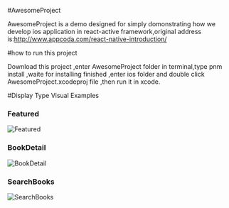 #AwesomeProject

AwesomeProject is a demo designed for simply domonstrating how we develop ios application in react-active framework,original address is:http://www.appcoda.com/react-native-introduction/

#how to run this project

   Download this project ,enter AwesomeProject folder in terminal,type pnm install ,waite for installing finished ,enter ios folder and double click AwesomeProject.xcodeproj file ,then run it in xcode.

#Display Type Visual Examples


### Featured
![Featured](http://www.appcoda.com/wp-content/uploads/2015/04/pic03.png)
### BookDetail
![BookDetail](http://www.appcoda.com/wp-content/uploads/2015/04/pic12.png)
### SearchBooks
![SearchBooks](http://www.appcoda.com/wp-content/uploads/2015/04/pic13.png)
